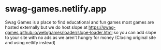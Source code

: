 # swag-games.netlify.app
Swag Games is a place to find educational and fun games most games are hosted externally but we do host slope at https://swag-games.github.io/web/games/loader/slope-loader.html so you can add slope to your site with no ads as we aren't hungry for money
(Closing original site and using netlify instead)
